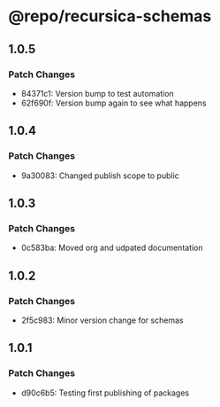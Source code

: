 # @repo/recursica-schemas

## 1.0.5

### Patch Changes

- 84371c1: Version bump to test automation
- 62f690f: Version bump again to see what happens

## 1.0.4

### Patch Changes

- 9a30083: Changed publish scope to public

## 1.0.3

### Patch Changes

- 0c583ba: Moved org and udpated documentation

## 1.0.2

### Patch Changes

- 2f5c983: Minor version change for schemas

## 1.0.1

### Patch Changes

- d90c6b5: Testing first publishing of packages
